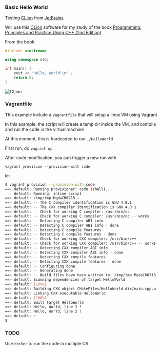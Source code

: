 ### Basic Hello World

Testing [CLion](https://www.jetbrains.com/clion) from [JetBrains](https://www.jetbrains.com/)

Will use this [CLion](https://www.jetbrains.com/clion) software for my study of the book [Programming: Principles and Practice Using C++ (2nd Edition)](http://www.amazon.com/Programming-Principles-Practice-Using-2nd/dp/0321992784/ref=sr_1_1?ie=UTF8&qid=1437274549&sr=8-1&keywords=bjarne&pebp=1437274553256&perid=1QMN2V5D6QK30NXBAK61)

From the book:

```cpp
#include <iostream>

using namespace std;

int main() {
    cout << "Hello, World!\n" ;
    return 0;
}
```

![CLion](https://www.dropbox.com/s/bloq05domxtftva/Screenshot%202015-07-19%2016.18.15.png?dl=1)

### Vagrantfile

This example include a `Vagrantfile` that will setup a linux VM using Vagrant

In this example, the script will create a temp dir inside the VM, and compile and run the code in the virtual machine

At this moment, this is hardcoded to run `./HelloWorld`

First run, do `vagrant up`

After code modification, you can trigger a new run with:

`vagrant provision --provision-with code`

ie:

```bash
$ vagrant provision --provision-with code
==> default: Running provisioner: code (shell)...
    default: Running: inline script
==> default: /tmp/tmp.MqdaCR6715 ~
==> default: -- The C compiler identification is GNU 4.8.1
==> default: -- The CXX compiler identification is GNU 4.8.1
==> default: -- Check for working C compiler: /usr/bin/cc
==> default: -- Check for working C compiler: /usr/bin/cc -- works
==> default: -- Detecting C compiler ABI info
==> default: -- Detecting C compiler ABI info - done
==> default: -- Detecting C compile features
==> default: -- Detecting C compile features - done
==> default: -- Check for working CXX compiler: /usr/bin/c++
==> default: -- Check for working CXX compiler: /usr/bin/c++ -- works
==> default: -- Detecting CXX compiler ABI info
==> default: -- Detecting CXX compiler ABI info - done
==> default: -- Detecting CXX compile features
==> default: -- Detecting CXX compile features - done
==> default: -- Configuring done
==> default: -- Generating done
==> default: -- Build files have been written to: /tmp/tmp.MqdaCR6715
==> default: Scanning dependencies of target HelloWorld
==> default: [100%] 
==> default: Building CXX object CMakeFiles/HelloWorld.dir/main.cpp.o
==> default: Linking CXX executable HelloWorld
==> default: [100%] 
==> default: Built target HelloWorld
==> default: Hello, World, line 1 !
==> default: Hello, World, line 2 !
==> default: ~
$
```

### TODO

Use `docker` to run the code in multiple OS
